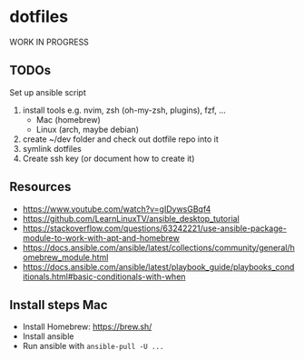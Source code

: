 # dotfiles

WORK IN PROGRESS

## TODOs

Set up ansible script

1. install tools e.g. nvim, zsh (oh-my-zsh, plugins), fzf, ...
    - Mac (homebrew)
    - Linux (arch, maybe debian)
2. create ~/dev folder and check out dotfile repo into it
3. symlink dotfiles
4. Create ssh key (or document how to create it)

## Resources

- https://www.youtube.com/watch?v=gIDywsGBqf4
- https://github.com/LearnLinuxTV/ansible_desktop_tutorial
- https://stackoverflow.com/questions/63242221/use-ansible-package-module-to-work-with-apt-and-homebrew
- https://docs.ansible.com/ansible/latest/collections/community/general/homebrew_module.html
- https://docs.ansible.com/ansible/latest/playbook_guide/playbooks_conditionals.html#basic-conditionals-with-when

## Install steps Mac

- Install Homebrew: https://brew.sh/
- Install ansible
- Run ansible with `ansible-pull -U ...`
